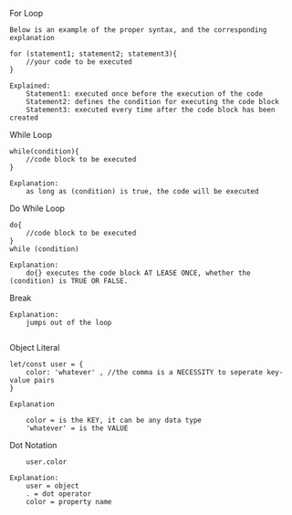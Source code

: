 For Loop

    Below is an example of the proper syntax, and the corresponding explanation

    for (statement1; statement2; statement3){
        //your code to be executed
    }

    Explained:
        Statement1: executed once before the execution of the code
        Statement2: defines the condition for executing the code block
        Statement3: executed every time after the code block has been created

While Loop

    while(condition){
        //code block to be executed
    }

    Explanation:
        as long as (condition) is true, the code will be executed

Do While Loop

    do{
        //code block to be executed
    }
    while (condition)

    Explanation:
        do{} executes the code block AT LEASE ONCE, whether the (condition) is TRUE OR FALSE.

Break

    Explanation:
        jumps out of the loop

```

```

Object Literal

    let/const user = {
        color: 'whatever' , //the comma is a NECESSITY to seperate key-value pairs
    }

    Explanation

        color = is the KEY, it can be any data type
        'whatever' = is the VALUE

Dot Notation

        user.color

    Explanation:
        user = object
        . = dot operator
        color = property name
